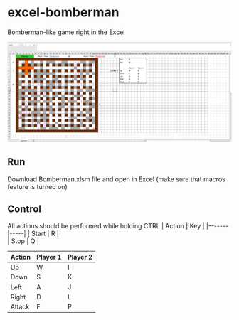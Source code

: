# excel-bomberman

Bomberman-like game right in the Excel

![img.png](./assets/preview.png)

## Run

Download Bomberman.xlsm file and open in Excel (make sure that macros feature is turned on)

## Control

All actions should be performed while holding CTRL
| Action | Key |
|-------|-----|
| Start 	| R	  |				
| Stop		|	Q	  |	 	 	 
								
| Action | Player 1 | Player 2 |	
|--------|----------|----------|
| Up		 | W	      |I         |	
|Down		 | S	      |K	       |	
|Left		 | A	      |J		     | 
|Right	 | D	      |L		     |
|Attack	 | F        |P	       |
